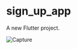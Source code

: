 # sign_up_app

A new Flutter project.

![Capture](https://user-images.githubusercontent.com/43866043/66255702-6f54ec00-e7a4-11e9-9a25-ad5be60beee4.PNG)
